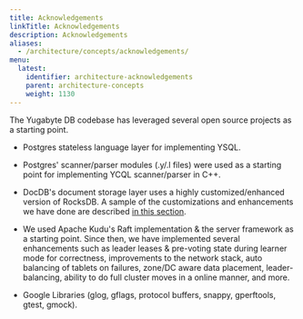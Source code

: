 ```yaml
---
title: Acknowledgements
linkTitle: Acknowledgements
description: Acknowledgements
aliases:
  - /architecture/concepts/acknowledgements/
menu:
  latest:
    identifier: architecture-acknowledgements
    parent: architecture-concepts
    weight: 1130
---
```


The Yugabyte DB codebase has leveraged several open source projects as a starting point.

* Postgres stateless language layer for implementing YSQL.

* Postgres' scanner/parser modules (.y/.l files) were used as a starting point for implementing YCQL scanner/parser in C++.

* DocDB's document storage layer uses a highly customized/enhanced version of RocksDB. A sample of the customizations and enhancements we have done are described [in this section](../../docdb/persistence/).

* We used Apache Kudu's Raft implementation & the server framework as a starting point. Since then, we have implemented several enhancements such as leader leases & pre-voting state during learner mode for correctness, improvements to the network stack, auto balancing of tablets on failures, zone/DC aware data placement, leader-balancing, ability to do full cluster moves in a online manner, and more.

* Google Libraries (glog, gflags, protocol buffers, snappy, gperftools, gtest, gmock).
